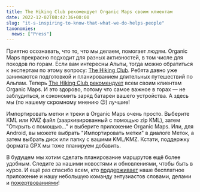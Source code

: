 ```yaml
---
title: The Hiking Club рекомендует Organic Maps своим клиентам
date: 2022-12-02T08:42:36+00:00
slug: "it-s-inspiring-to-know-that-what-we-do-helps-people"
taxonomies:
  news: ["Press"]
---
```


Приятно осознавать, что то, что мы делаем, помогает людям. Organic Maps прекрасно подходит для разных активностей, в том числе для походов по горам. Если вам интересны Альпы, тогда можно обратиться к экспертам по этому вопросу: [The Hiking Club](https://www.thehiking.club/). Ребята давно уже занимаются подготовкой и планированием длительных путешествий по Альпам. Теперь [The Hiking Club рекомендует](https://www.thehiking.club/blog/the-hiking-club-partners-with-organic-maps) всем своим клиентам Organic Maps. И это здорово, потому что самое важное в горах — не заблудиться, и сэкономить заряд батареи вашего устройства. А здесь мы (по нашему скромному мнению 😉) лучшие!

Импортировать метки и треки в Organic Maps очень просто. Выберите KML или KMZ файл (заархивированный с помощью zip KML), затем "Открыть с помощью..." и выберите приложение Organic Maps. Или, для Android, вы можете выбрать "Импортировать метки" в диалоге Меток, а затем выбрать диск или папку с вашими KML/KMZ. Кстати, поддержку формата GPX мы тоже планируем добавить.

В будущем мы хотим сделать планирование маршрутов ещё более удобным. Следите за нашими новостями и обновлениями, чтобы быть в курсе. И ещё раз спасибо всем, кто [поддерживает](https://organicmaps.app/support-us/) наше бесплатное приложение и нашу небольшую команду энтузиастов словами, делами и [пожертвованиями](https://organicmaps.app/donate/)!
